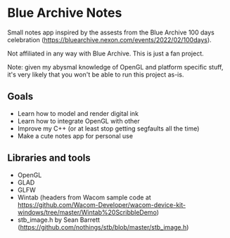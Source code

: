 # Blue Archive Notes

Small notes app inspired by the assests from the Blue Archive 100 days celebration (https://bluearchive.nexon.com/events/2022/02/100days).

Not affiliated in any way with Blue Archive. This is just a fan project.

Note: given my abysmal knowledge of OpenGL and platform specific stuff, it's very likely that you won't be able to run this project as-is.

## Goals

- Learn how to model and render digital ink
- Learn how to integrate OpenGL with other
- Improve my C++ (or at least stop getting segfaults all the time)
- Make a cute notes app for personal use

## Libraries and tools

- OpenGL
- GLAD
- GLFW
- Wintab (headers from Wacom sample code at https://github.com/Wacom-Developer/wacom-device-kit-windows/tree/master/Wintab%20ScribbleDemo)
- stb_image.h by Sean Barrett (https://github.com/nothings/stb/blob/master/stb_image.h)
